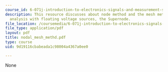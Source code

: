 ```yaml
---
course_id: 6-071j-introduction-to-electronics-signals-and-measurement-spring-2006
description: This resource discusses about node method and the mesh method and nodal
  analysis with floating voltage sources, the Supernode.
file_location: /coursemedia/6-071j-introduction-to-electronics-signals-and-measurement-spring-2006/9d19116cbabeada1c98004a4367a0ee0_nodal_mesh_methd.pdf
file_type: application/pdf
layout: pdf
title: nodal_mesh_methd.pdf
type: course
uid: 9d19116cbabeada1c98004a4367a0ee0

---
```

None